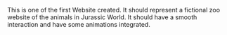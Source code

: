 This is one of the first Website created. It should represent a fictional zoo website of the animals in Jurassic World. It should have a smooth interaction and have some animations integrated. 
